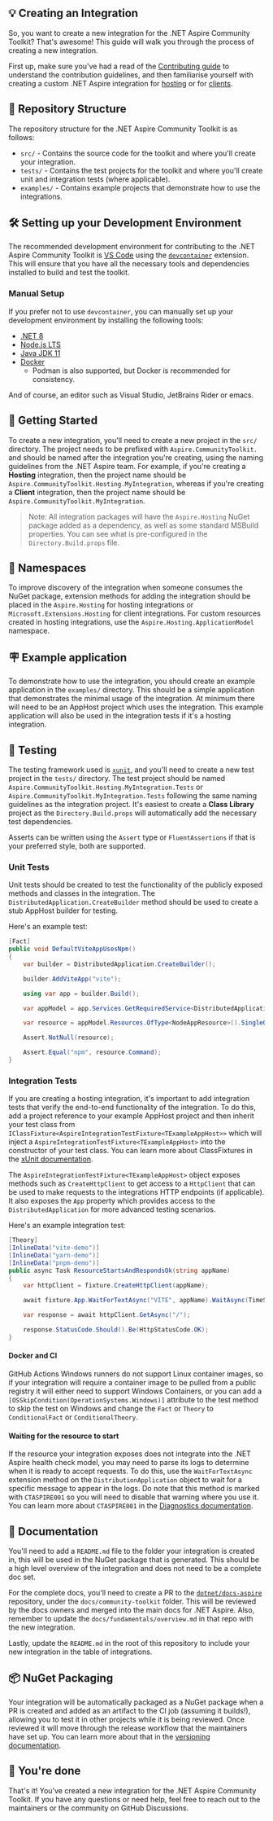 ## 💡 Creating an Integration

So, you want to create a new integration for the .NET Aspire Community Toolkit? That's awesome! This guide will walk you through the process of creating a new integration.

First up, make sure you've had a read of the [Contributing guide](../CONTRIBUTING.md) to understand the contribution guidelines, and then familiarise yourself with creating a custom .NET Aspire integration for [hosting](https://learn.microsoft.com/dotnet/aspire/extensibility/custom-hosting-integration?tabs=windows) or for [clients](https://learn.microsoft.com/dotnet/aspire/extensibility/custom-client-integration).

## 📂 Repository Structure

The repository structure for the .NET Aspire Community Toolkit is as follows:

-   `src/` - Contains the source code for the toolkit and where you'll create your integration.
-   `tests/` - Contains the test projects for the toolkit and where you'll create unit and integration tests (where applicable).
-   `examples/` - Contains example projects that demonstrate how to use the integrations.

## 🛠️ Setting up your Development Environment

The recommended development environment for contributing to the .NET Aspire Community Toolkit is [VS Code](https://code.visualstudio.com/) using the [`devcontainer`](https://code.visualstudio.com/docs/remote/containers) extension. This will ensure that you have all the necessary tools and dependencies installed to build and test the toolkit.

### Manual Setup

If you prefer not to use `devcontainer`, you can manually set up your development environment by installing the following tools:

-   [.NET 8](https://dotnet.microsoft.com/download/dotnet/8.0)
-   [Node.js LTS](https://nodejs.org/en/)
-   [Java JDK 11](https://learn.microsoft.com/java/openjdk/download)
-   [Docker](https://docs.docker.com/get-docker/)
    -   Podman is also supported, but Docker is recommended for consistency.

And of course, an editor such as Visual Studio, JetBrains Rider or emacs.

## 🚀 Getting Started

To create a new integration, you'll need to create a new project in the `src/` directory. The project needs to be prefixed with `Aspire.CommunityToolkit.` and should be named after the integration you're creating, using the naming guidelines from the .NET Aspire team. For example, if you're creating a **Hosting** integration, then the project name should be `Aspire.CommunityToolkit.Hosting.MyIntegration`, whereas if you're creating a **Client** integration, then the project name should be `Aspire.CommunityToolkit.MyIntegration`.

> Note: All integration packages will have the `Aspire.Hosting` NuGet package added as a dependency, as well as some standard MSBuild properties. You can see what is pre-configured in the `Directory.Build.props` file.

## 🔎 Namespaces

To improve discovery of the integration when someone consumes the NuGet package, extension methods for adding the integration should be placed in the `Aspire.Hosting` for hosting integrations or `Microsoft.Extensions.Hosting` for client integrations. For custom resources created in hosting integrations, use the `Aspire.Hosting.ApplicationModel` namespace.

## 🪧 Example application

To demonstrate how to use the integration, you should create an example application in the `examples/` directory. This should be a simple application that demonstrates the minimal usage of the integration. At minimum there will need to be an AppHost project which uses the integration. This example application will also be used in the integration tests if it's a hosting integration.

## 🧪 Testing

The testing framework used is [`xunit`](https://xunit.net/), and you'll need to create a new test project in the `tests/` directory. The test project should be named `Aspire.CommunityToolkit.Hosting.MyIntegration.Tests` or `Aspire.CommunityToolkit.MyIntegration.Tests` following the same naming guidelines as the integration project. It's easiest to create a **Class Library** project as the `Directory.Build.props` will automatically add the necessary test dependencies.

Asserts can be written using the `Assert` type or `FluentAssertions` if that is your preferred style, both are supported.

### Unit Tests

Unit tests should be created to test the functionality of the publicly exposed methods and classes in the integration. The `DistributedApplication.CreateBuilder` method should be used to create a stub AppHost builder for testing.

Here's an example test:

```csharp
[Fact]
public void DefaultViteAppUsesNpm()
{
    var builder = DistributedApplication.CreateBuilder();

    builder.AddViteApp("vite");

    using var app = builder.Build();

    var appModel = app.Services.GetRequiredService<DistributedApplicationModel>();

    var resource = appModel.Resources.OfType<NodeAppResource>().SingleOrDefault();

    Assert.NotNull(resource);

    Assert.Equal("npm", resource.Command);
}
```

### Integration Tests

If you are creating a hosting integration, it's important to add integration tests that verify the end-to-end functionality of the integration. To do this, add a project reference to your example AppHost project and then inherit your test class from `IClassFixture<AspireIntegrationTestFixture<TExampleAppHost>>` which will inject a `AspireIntegrationTestFixture<TExampleAppHost>` into the constructor of your test class. You can learn more about ClassFixtures in the [xUnit documentation](https://xunit.net/docs/shared-context#class-fixture).

The `AspireIntegrationTestFixture<TExampleAppHost>` object exposes methods such as `CreateHttpClient` to get access to a `HttpClient` that can be used to make requests to the integrations HTTP endpoints (if applicable). It also exposes the `App` property which provides access to the `DistributedApplication` for more advanced testing scenarios.

Here's an example integration test:

```csharp
[Theory]
[InlineData("vite-demo")]
[InlineData("yarn-demo")]
[InlineData("pnpm-demo")]
public async Task ResourceStartsAndRespondsOk(string appName)
{
    var httpClient = fixture.CreateHttpClient(appName);

    await fixture.App.WaitForTextAsync("VITE", appName).WaitAsync(TimeSpan.FromSeconds(30));

    var response = await httpClient.GetAsync("/");

    response.StatusCode.Should().Be(HttpStatusCode.OK);
}
```

#### Docker and CI

GitHub Actions Windows runners do not support Linux container images, so if your integration will require a container image to be pulled from a public registry it will either need to support Windows Containers, or you can add a `[OSSkipCondition(OperationSystems.Windows)]` attribute to the test method to skip the test on Windows and change the `Fact` or `Theory` to `ConditionalFact` or `ConditionalTheory`.

#### Waiting for the resource to start

If the resource your integration exposes does not integrate into the .NET Aspire health check model, you may need to parse its logs to determine when it is ready to accept requests. To do this, use the `WaitForTextAsync` extension method on the `DistributionApplication` object to wait for a specific message to appear in the logs. Do note that this method is marked with `CTASPIRE001` so you will need to disable that warning where you use it. You can learn more about `CTASPIRE001` in the [Diagnostics documentation](./diagnostics.md).

## 📃 Documentation

You'll need to add a `README.md` file to the folder your integration is created in, this will be used in the NuGet package that is generated. This should be a high level overview of the integration and does not need to be a complete doc set.

For the complete docs, you'll need to create a PR to the [`dotnet/docs-aspire`](https://github.com/dotnet/docs-aspire) repository, under the `docs/community-toolkit` folder. This will be reviewed by the docs owners and merged into the main docs for .NET Aspire. Also, remember to update the `docs/fundamentals/overview.md` in that repo with the new integration.

Lastly, update the `README.md` in the root of this repository to include your new integration in the table of integrations.

## 📦 NuGet Packaging

Your integration will be automatically packaged as a NuGet package when a PR is created and added as an artifact to the CI job (assuming it builds!), allowing you to test it in other projects while it is being reviewed. Once reviewed it will move through the release workflow that the maintainers have set up. You can learn more about that in the [versioning documentation](./versioning.md).

## 🎉 You're done

That's it! You've created a new integration for the .NET Aspire Community Toolkit. If you have any questions or need help, feel free to reach out to the maintainers or the community on GitHub Discussions.
